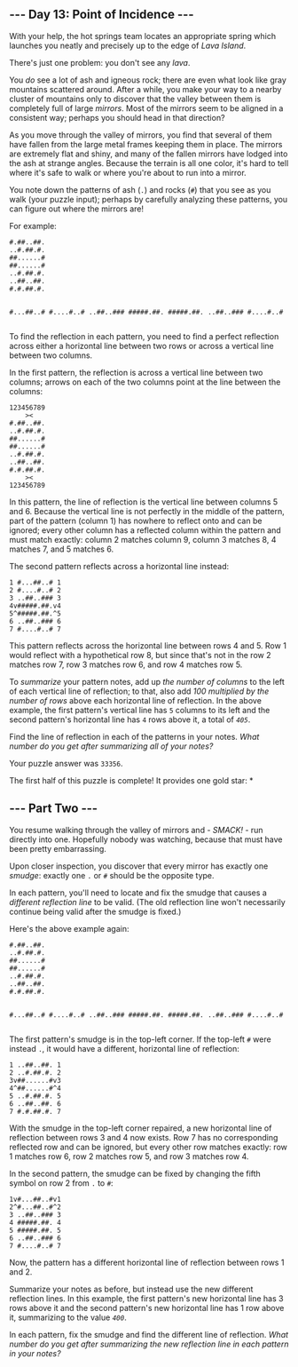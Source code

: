 <h2>--- Day 13: Point of Incidence ---</h2>
<p>
  With your help, the hot springs team locates an appropriate spring which
  launches you neatly and precisely up to the edge of <em>Lava Island</em>.
</p>
<p>There's just one problem: you don't see any <em>lava</em>.</p>
<p>
  You <em>do</em> see a lot of ash and igneous rock; there are even what look
  like gray mountains scattered around. After a while, you make your way to a
  nearby cluster of mountains only to discover that the valley between them is
  completely full of large <em>mirrors</em>. Most of the mirrors seem to be
  aligned in a consistent way; perhaps you should head in that direction?
</p>
<p>
  As you move through the valley of mirrors, you find that several of them have
  fallen from the large metal frames keeping them in place. The mirrors are
  extremely flat and shiny, and many of the fallen mirrors have lodged into the
  ash at strange angles. Because the terrain is all one color, it's hard to tell
  where it's safe to walk or where you're about to run into a mirror.
</p>
<p>
  You note down the patterns of ash (<code>.</code>) and rocks (<code>#</code>)
  that you see as you walk (your puzzle input); perhaps by carefully analyzing
  these patterns, you can figure out where the mirrors are!
</p>
<p>For example:</p>
<pre><code>#.##..##.
..#.##.#.
##......#
##......#
..#.##.#.
..##..##.
#.#.##.#.

#...##..#
#....#..#
..##..###
#####.##.
#####.##.
..##..###
#....#..#
</code></pre>
<p>
  To find the reflection in each pattern, you need to find a perfect reflection
  across either a horizontal line between two rows or across a vertical line
  between two columns.
</p>
<p>
  In the first pattern, the reflection is across a vertical line between two
  columns; arrows on each of the two columns point at the line between the
  columns:
</p>
<pre><code>123456789
    &gt;&lt;   
#.##..##.
..#.##.#.
##......#
##......#
..#.##.#.
..##..##.
#.#.##.#.
    &gt;&lt;   
123456789
</code></pre>
<p>
  In this pattern, the line of reflection is the vertical line between columns 5
  and 6. Because the vertical line is not perfectly in the middle of the
  pattern, part of the pattern (column 1) has nowhere to reflect onto and can be
  ignored; every other column has a reflected column within the pattern and must
  match exactly: column 2 matches column 9, column 3 matches 8, 4 matches 7, and
  5 matches 6.
</p>
<p>The second pattern reflects across a horizontal line instead:</p>
<pre><code>1 #...##..# 1
2 #....#..# 2
3 ..##..### 3
4v#####.##.v4
5^#####.##.^5
6 ..##..### 6
7 #....#..# 7
</code></pre>
<p>
  This pattern reflects across the horizontal line between rows 4 and 5. Row 1
  would reflect with a hypothetical row 8, but since that's not in the row 2
  matches row 7, row 3 matches row 6, and row 4 matches row 5.
</p>
<p>
  To <em>summarize</em> your pattern notes, add up
  <em>the number of columns</em> to the left of each vertical line of
  reflection; to that, also add
  <em>100 multiplied by the number of rows</em> above each horizontal line of
  reflection. In the above example, the first pattern's vertical line has
  <code>5</code> columns to its left and the second pattern's horizontal line
  has <code>4</code> rows above it, a total of <code><em>405</em></code
  >.
</p>
<p>
  Find the line of reflection in each of the patterns in your notes.
  <em>What number do you get after summarizing all of your notes?</em>
</p>
<p>Your puzzle answer was <code>33356</code>.</p>
<p class="day-success">
  The first half of this puzzle is complete! It provides one gold star: *
</p>
<h2 id="part2">--- Part Two ---</h2>
<p>
  You resume walking through the valley of mirrors and - <em>SMACK!</em> - run
  directly into one. Hopefully
  <span title="Sorry, Nobody saw that.">nobody</span> was watching, because that
  must have been pretty embarrassing.
</p>
<p>
  Upon closer inspection, you discover that every mirror has exactly one
  <em>smudge</em>: exactly one <code>.</code> or <code>#</code> should be the
  opposite type.
</p>
<p>
  In each pattern, you'll need to locate and fix the smudge that causes a
  <em>different reflection line</em> to be valid. (The old reflection line won't
  necessarily continue being valid after the smudge is fixed.)
</p>
<p>Here's the above example again:</p>
<pre><code>#.##..##.
..#.##.#.
##......#
##......#
..#.##.#.
..##..##.
#.#.##.#.

#...##..#
#....#..#
..##..###
#####.##.
#####.##.
..##..###
#....#..#
</code></pre>
<p>
  The first pattern's smudge is in the top-left corner. If the top-left
  <code>#</code> were instead <code>.</code>, it would have a different,
  horizontal line of reflection:
</p>
<pre><code>1 ..##..##. 1
2 ..#.##.#. 2
3v##......#v3
4^##......#^4
5 ..#.##.#. 5
6 ..##..##. 6
7 #.#.##.#. 7
</code></pre>
<p>
  With the smudge in the top-left corner repaired, a new horizontal line of
  reflection between rows 3 and 4 now exists. Row 7 has no corresponding
  reflected row and can be ignored, but every other row matches exactly: row 1
  matches row 6, row 2 matches row 5, and row 3 matches row 4.
</p>
<p>
  In the second pattern, the smudge can be fixed by changing the fifth symbol on
  row 2 from <code>.</code> to <code>#</code>:
</p>
<pre><code>1v#...##..#v1
2^#...##..#^2
3 ..##..### 3
4 #####.##. 4
5 #####.##. 5
6 ..##..### 6
7 #....#..# 7
</code></pre>
<p>
  Now, the pattern has a different horizontal line of reflection between rows 1
  and 2.
</p>
<p>
  Summarize your notes as before, but instead use the new different reflection
  lines. In this example, the first pattern's new horizontal line has 3 rows
  above it and the second pattern's new horizontal line has 1 row above it,
  summarizing to the value <code><em>400</em></code
  >.
</p>
<p>
  In each pattern, fix the smudge and find the different line of reflection.
  <em
    >What number do you get after summarizing the new reflection line in each
    pattern in your notes?</em
  >
</p>
